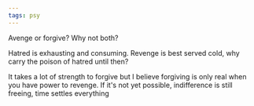 ```yaml
---
tags: psy
---
```


Avenge or forgive? Why not both? 

Hatred is exhausting and consuming. Revenge is best served cold, why carry the poison of hatred until then?

It takes a lot of strength to forgive but I believe forgiving is only real when you have power to revenge. If it's not yet possible, indifference is still freeing, time settles everything

